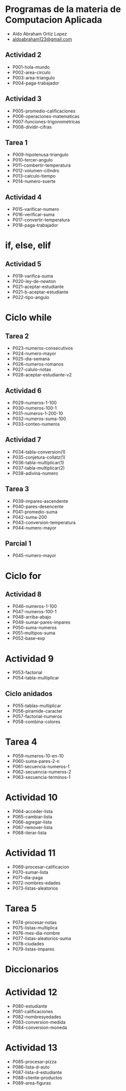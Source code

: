 # Programas de la materia de Computacion Aplicada
- Aldo Abraham Ortiz Lopez
- aldoabraham123@gmail.com

## Actividad 2
- P001-hola-mundo
- P002-area-circulo
- P003-area-triangulo
- P004-paga-trabajador

## Actividad 3
- P005-promedio-calificaciones
- P006-operaciones-matematicas
- P007-funciones-trigonometricas
- P008-dividir-cifras

## Tarea 1
- P009-hipotenusa-triangulo
- P010-tercer-angulo
- P011-combertir-temperatura
- P012-volumen-cilindro
- P013-calculo-tiempo
- P014-numero-suerte

## Actividad 4
- P015-varificar-numero
- P016-verificar-suma
- P017-convertir-temperatura
- P018-paga-trabajador
# if, else, elif
## Actividad 5
- P019-varifica-suma
- P020-ley-de-newton
- P021-aceptar-estudiante
- P021-b-aceptar-estudiante
- P022-tipo-angulo
# Ciclo while
## Tarea 2
- P023-numeros-consecutivos
- P024-numero-mayor
- P025-dia-semana
- P026-numeros-romanos
- P027-calulo-notas
- P028-aceptar-estudiante-v2

## Actividad 6
- P029-numeros-1-100
- P030-numeros-100-1
- P031-numeros-1-200-10
- P032-numeros-suma-100
- P033-conteo-numeros

## Actividad 7
- P034-tabla-conversion(1)
- P035-conjetura-collatz(1)
- P036-tabla-multiplicar(1)
- P037-tabla-multiplicar(2)
- P038-adivina-numero

## Tarea 3
- P039-impares-ascendente
- P040-pares-desencente
- P041-promedio-suma
- P042-suma-200
- P043-conversion-temperatura
- P044-numero-mayor

## Parcial 1
- P045-numero-mayor

# Ciclo for
## Actividad 8
- P046-numeros-1-100
- P047-numeros-100-1
- P048-arriba-abajo
- P049-sumar-pares-impares
- P050-suma-numeros
- P051-multipos-suma
- P052-base-exp

# Actividad 9
- P053-factorial
- P054-tabla-multiplicar
## Ciclo anidados
- P055-tablas-multiplicar 
- P056-piramide-caracter
- P057-factorial-numeros
- P058-combina-colores

# Tarea 4
- P059-numeros-10-en-10
- P060-suma-pares-2-n
- P061-secuencia-numeros-1
- P062-secuencia-numeros-2
- P063-secuencia-terminos-1

# Actividad 10
- P064-acceder-lista
- P065-cambiar-lista
- P066-agregar-lista
- P067-remover-lista
- P068-iterar-lista

# Actividad 11
- P069-procesar-calificacion
- P070-sumar-lista
- P071-dia-paga
- P072-nombres-edades
- P073-listas-aleatorios

# Tarea 5
- P074-procesar-notas
- P075-listas-multiplica
- P076-mes-dia-nombre
- P077-listas-aleatorios-suma
- P078-ciudades
- P079-listas-impares
# Diccionarios
# Actividad 12
- P080-estudiante
- P081-calificaciones
- P082-nombresyedades
- P083-conversion-medida
- P084-conversion-moneda

# Actividad 13
- P085-procesar-pizza
- P086-lista-d-auto
- P087-lista-d-estudiante
- P088-cliente-productos
- P089-area-figuras